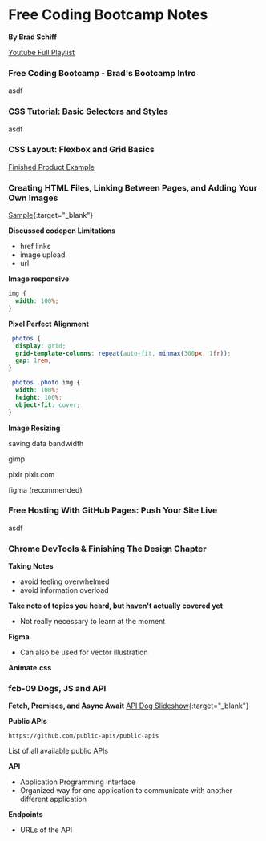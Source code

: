 # Free Coding Bootcamp Notes

**By Brad Schiff**

[Youtube Full Playlist](https://www.youtube.com/playlist?list=PLpcSpRrAaOargYaCNYxZCiFIp9YTqEl-l)

### Free Coding Bootcamp - Brad's Bootcamp Intro

asdf

### CSS Tutorial: Basic Selectors and Styles

asdf

### CSS Layout: Flexbox and Grid Basics

[Finished Product Example](https://codepen.io/learnwebcode/pen/vYGExYx?editors=1100)

### Creating HTML Files, Linking Between Pages, and Adding Your Own Images

[Sample](/fcb-04/index.html){:target="\_blank"}

**Discussed codepen Limitations**

- href links
- image upload
- url

**Image responsive**

```css
img {
  width: 100%;
}
```

**Pixel Perfect Alignment**

```css
.photos {
  display: grid;
  grid-template-columns: repeat(auto-fit, minmax(300px, 1fr));
  gap: 1rem;
}

.photos .photo img {
  width: 100%;
  height: 100%;
  object-fit: cover;
}
```

**Image Resizing**

saving data bandwidth

gimp

pixlr pixlr.com

figma (recommended)

### Free Hosting With GitHub Pages: Push Your Site Live

asdf

### Chrome DevTools & Finishing The Design Chapter

**Taking Notes**

- avoid feeling overwhelmed
- avoid information overload

**Take note of topics you heard, but haven't actually covered yet**

- Not really necessary to learn at the moment

**Figma**

- Can also be used for vector illustration

**Animate.css**

### fcb-09 Dogs, JS and API

**Fetch, Promises, and Async Await**
[API Dog Slideshow](/fcb-09-js-apis-async-await/index.html){:target="\_blank"}

**Public APIs**

`https://github.com/public-apis/public-apis`

List of all available public APIs

**API**

- Application Programming Interface
- Organized way for one application to communicate with another different application

**Endpoints**

- URLs of the API
